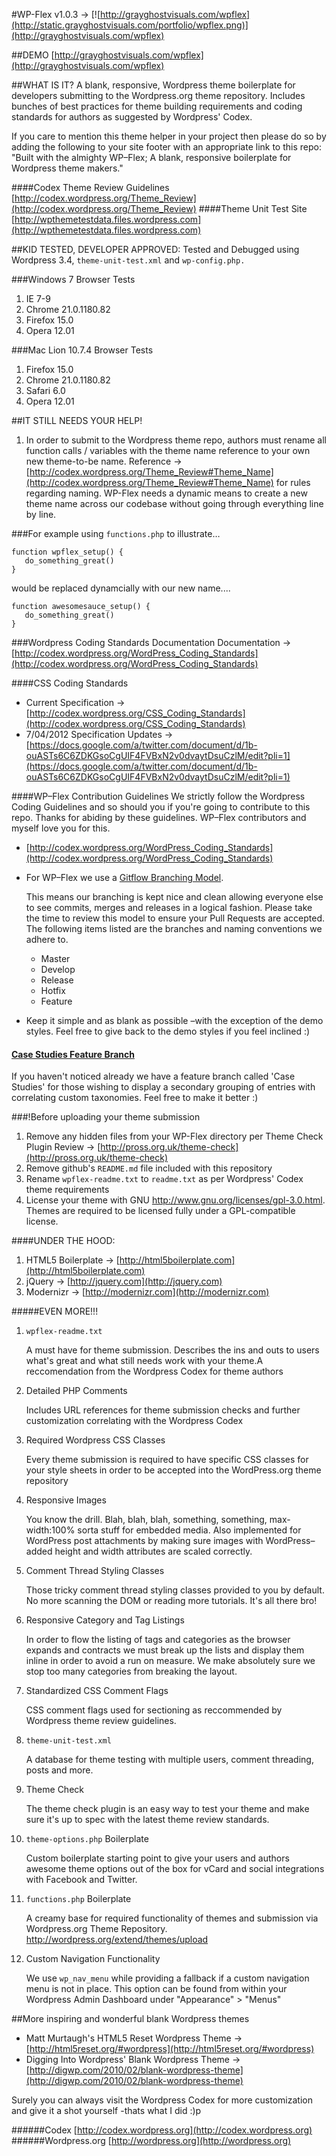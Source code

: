 #WP-Flex v1.0.3 &rarr;
[![http://grayghostvisuals.com/wpflex](http://static.grayghostvisuals.com/portfolio/wpflex.png)](http://grayghostvisuals.com/wpflex)

##DEMO
[http://grayghostvisuals.com/wpflex](http://grayghostvisuals.com/wpflex)

##WHAT IS IT?
A blank, responsive, Wordpress theme boilerplate for developers submitting to the Wordpress.org theme repository. Includes bunches of best practices for theme building requirements and coding standards for authors as suggested by Wordpress' Codex.

If you care to mention this theme helper in your project then please do so by adding the following to your site footer with an appropriate link to this repo:
"Built with the almighty WP&ndash;Flex; A blank, responsive boilerplate for Wordpress theme makers."


####Codex Theme Review Guidelines
[http://codex.wordpress.org/Theme_Review](http://codex.wordpress.org/Theme_Review)
####Theme Unit Test Site
[http://wpthemetestdata.files.wordpress.com](http://wpthemetestdata.files.wordpress.com)


##KID TESTED, DEVELOPER APPROVED:
Tested and Debugged using Wordpress 3.4, ``theme-unit-test.xml`` and ``wp-config.php.``

###Windows 7 Browser Tests
1. IE      7-9
2. Chrome  21.0.1180.82
3. Firefox 15.0
4. Opera   12.01


###Mac Lion 10.7.4 Browser Tests
1. Firefox 15.0
2. Chrome  21.0.1180.82
3. Safari  6.0
4. Opera   12.01


##IT STILL NEEDS YOUR HELP!
1. In order to submit to the Wordpress theme repo, authors must rename all function calls / variables with the theme name reference to your own new theme-to-be name.
Reference &rarr; [http://codex.wordpress.org/Theme_Review#Theme_Name](http://codex.wordpress.org/Theme_Review#Theme_Name) for rules regarding naming. WP-Flex needs a dynamic means to create a new theme name across our codebase without going through everything line by line.


###For example
using ``functions.php`` to illustrate&hellip;

```shell
function wpflex_setup() {
   do_something_great()
}
```

would be replaced dynamcially with our new name....

```shell
function awesomesauce_setup() {
   do_something_great()
}
```

###Wordpress Coding Standards Documentation
Documentation &rarr; [http://codex.wordpress.org/WordPress_Coding_Standards](http://codex.wordpress.org/WordPress_Coding_Standards)


####CSS Coding Standards
* Current Specification &rarr; [http://codex.wordpress.org/CSS_Coding_Standards](http://codex.wordpress.org/CSS_Coding_Standards)
* 7/04/2012 Specification Updates &rarr; [https://docs.google.com/a/twitter.com/document/d/1b-ouASTs6C6ZDKGsoCgUIF4FVBxN2v0dvaytDsuCzlM/edit?pli=1](https://docs.google.com/a/twitter.com/document/d/1b-ouASTs6C6ZDKGsoCgUIF4FVBxN2v0dvaytDsuCzlM/edit?pli=1)


####WP&ndash;Flex Contribution Guidelines
We strictly follow the Wordpress Coding Guidelines and so should you if you're going to contribute to this repo. Thanks for abiding by these guidelines. WP&ndash;Flex contributors and myself love you for this.

* [http://codex.wordpress.org/WordPress_Coding_Standards](http://codex.wordpress.org/WordPress_Coding_Standards)

* For WP&ndash;Flex we use a [Gitflow Branching Model](http://nvie.com/posts/a-successful-git-branching-model).

    This means our branching is kept nice and clean allowing everyone else to see commits, merges and releases in a logical fashion. Please take the time to review this model to ensure your Pull Requests are accepted. The following items listed are the branches and naming conventions we adhere to.

    * Master
    * Develop
    * Release
    * Hotfix
    * Feature

* Keep it simple and as blank as possible &ndash;with the exception of the demo styles.
    Feel free to give back to the demo styles if you feel inclined :)


#### [Case Studies Feature Branch](//github.com/grayghostvisuals/WP-Flex/tree/feature/Case-Studies)
If you haven't noticed already we have a feature branch called 'Case Studies' for those wishing to display a secondary grouping of entries with correlating custom taxonomies. Feel free to make it better :)


###!Before uploading your theme submission
1. Remove any hidden files from your WP-Flex directory per Theme Check Plugin Review &rarr; [http://pross.org.uk/theme-check](http://pross.org.uk/theme-check)
2. Remove github's ``README.md`` file included with this repository
3. Rename ``wpflex-readme.txt`` to ``readme.txt`` as per Wordpress' Codex theme requirements
4. License your theme with GNU http://www.gnu.org/licenses/gpl-3.0.html. Themes are required to be licensed fully under a GPL-compatible license.


####UNDER THE HOOD:
1. HTML5 Boilerplate  &rarr; [http://html5boilerplate.com](http://html5boilerplate.com)
2. jQuery             &rarr; [http://jquery.com](http://jquery.com)
3. Modernizr          &rarr; [http://modernizr.com](http://modernizr.com)


#####EVEN MORE!!!
1. ``wpflex-readme.txt``

    A must have for theme submission. Describes the ins and outs to users what's great and what still needs work with your theme.A reccomendation from the Wordpress Codex for theme authors

2. Detailed PHP Comments

    Includes URL references for theme submission checks and further customization correlating with the Wordpress Codex

3. Required Wordpress CSS Classes

    Every theme submission is required to have specific CSS classes for your style sheets in order to be accepted into the WordPress.org theme repository

4. Responsive Images

    You know the drill. Blah, blah, blah, something, something, max-width:100% sorta stuff for embedded media. Also implemented for WordPress post attachments by making sure images with WordPress–added height and width attributes are scaled correctly.

5. Comment Thread Styling Classes

    Those tricky comment thread styling classes provided to you by default. No more scanning the DOM or reading more tutorials. It's all there bro!

6. Responsive Category and Tag Listings

    In order to flow the listing of tags and categories as the browser expands and contracts we must break up the lists and display them inline in order to avoid a run on measure. We make absolutely sure we stop too many categories from breaking the layout.

7. Standardized CSS Comment Flags

    CSS comment flags used for sectioning as reccommended by Wordpress theme review guidelines.

8. ``theme-unit-test.xml``

    A database for theme testing with multiple users, comment threading, posts and more.

9. Theme Check

    The theme check plugin is an easy way to test your theme and make sure it's up to spec with the latest theme review standards.

10. ``theme-options.php`` Boilerplate

    Custom boilerplate starting point to give your users and authors awesome theme options out of the box for vCard and social integrations with Facebook and Twitter.

11. ``functions.php`` Boilerplate

    A creamy base for required functionality of themes and submission via Wordpress.org Theme Repository. http://wordpress.org/extend/themes/upload

12. Custom Navigation Functionality

    We use ``wp_nav_menu`` while providing a fallback if a custom navigation menu is not in place. This option can be found from within your Wordpress Admin Dashboard under "Appearance" &gt; "Menus"


##More inspiring and wonderful blank Wordpress themes
* Matt Murtaugh's HTML5 Reset Wordpress Theme &rarr; [http://html5reset.org/#wordpress](http://html5reset.org/#wordpress)
* Digging Into Wordpress' Blank Wordpress Theme &rarr; [http://digwp.com/2010/02/blank-wordpress-theme](http://digwp.com/2010/02/blank-wordpress-theme)

Surely you can always visit the Wordpress Codex for more customization and give it a shot yourself
-thats what I did :)p

######Codex
[http://codex.wordpress.org](http://codex.wordpress.org)
######Wordpress.org
[http://wordpress.org](http://wordpress.org)
